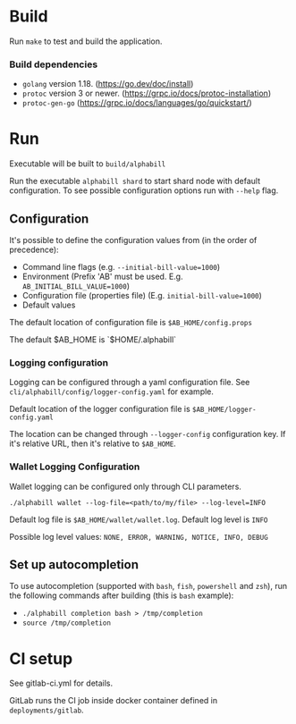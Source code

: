 # Build

Run `make` to test and build the application.

### Build dependencies

* `golang` version 1.18. (https://go.dev/doc/install)
* `protoc` version 3 or newer. (https://grpc.io/docs/protoc-installation)
* `protoc-gen-go` (https://grpc.io/docs/languages/go/quickstart/)

# Run

Executable will be built to `build/alphabill`

Run the executable `alphabill shard` to start shard node with default configuration. To see possible configuration options run with `--help` flag.

## Configuration

It's possible to define the configuration values from (in the order of precedence):
* Command line flags (e.g. `--initial-bill-value=1000`)
* Environment (Prefix 'AB' must be used. E.g. `AB_INITIAL_BILL_VALUE=1000`)
* Configuration file (properties file) (E.g. `initial-bill-value=1000`)
* Default values

The default location of configuration file is `$AB_HOME/config.props`

The default $AB_HOME is `$HOME/.alphabill`

### Logging configuration

Logging can be configured through a yaml configuration file. See `cli/alphabill/config/logger-config.yaml` for example.

Default location of the logger configuration file is `$AB_HOME/logger-config.yaml`

The location can be changed through `--logger-config` configuration key. If it's relative URL, then it's relative to `$AB_HOME`. 

### Wallet Logging Configuration

Wallet logging can be configured only through CLI parameters. 

`./alphabill wallet --log-file=<path/to/my/file> --log-level=INFO`

Default log file is `$AB_HOME/wallet/wallet.log`. Default log level is `INFO`

Possible log level values: `NONE, ERROR, WARNING, NOTICE, INFO, DEBUG`

## Set up autocompletion

To use autocompletion (supported with `bash`, `fish`, `powershell` and `zsh`), run the following commands after building (this is `bash` example):
* `./alphabill completion bash > /tmp/completion`
* `source /tmp/completion`

# CI setup

See gitlab-ci.yml for details.

GitLab runs the CI job inside docker container defined in `deployments/gitlab`.
